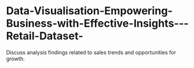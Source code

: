 # Data-Visualisation-Empowering-Business-with-Effective-Insights---Retail-Dataset-
Discuss analysis findings related to sales trends and opportunities for growth.
